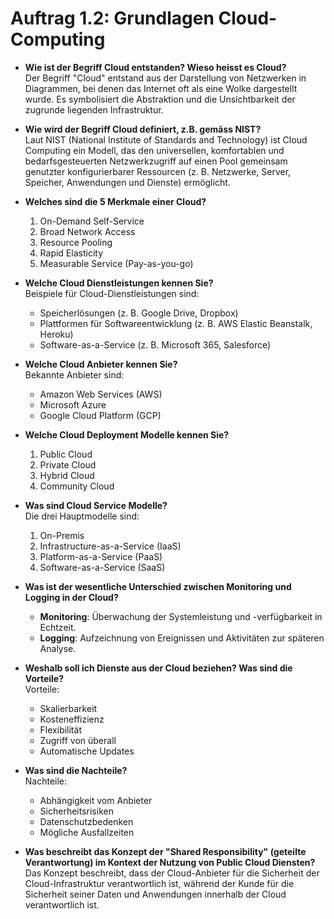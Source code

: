 # Auftrag 1.2: Grundlagen Cloud-Computing

- **Wie ist der Begriff Cloud entstanden? Wieso heisst es Cloud?**  
    Der Begriff "Cloud" entstand aus der Darstellung von Netzwerken in Diagrammen, bei denen das Internet oft als eine Wolke dargestellt wurde. Es symbolisiert die Abstraktion und die Unsichtbarkeit der zugrunde liegenden Infrastruktur.

- **Wie wird der Begriff Cloud definiert, z.B. gemäss NIST?**  
    Laut NIST (National Institute of Standards and Technology) ist Cloud Computing ein Modell, das den universellen, komfortablen und bedarfsgesteuerten Netzwerkzugriff auf einen Pool gemeinsam genutzter konfigurierbarer Ressourcen (z. B. Netzwerke, Server, Speicher, Anwendungen und Dienste) ermöglicht.

- **Welches sind die 5 Merkmale einer Cloud?**  
    1. On-Demand Self-Service
    2. Broad Network Access
    3. Resource Pooling
    4. Rapid Elasticity
    5. Measurable Service (Pay-as-you-go)

- **Welche Cloud Dienstleistungen kennen Sie?**  
    Beispiele für Cloud-Dienstleistungen sind:  
    - Speicherlösungen (z. B. Google Drive, Dropbox)  
    - Plattformen für Softwareentwicklung (z. B. AWS Elastic Beanstalk, Heroku)  
    - Software-as-a-Service (z. B. Microsoft 365, Salesforce)

- **Welche Cloud Anbieter kennen Sie?**  
    Bekannte Anbieter sind:  
    - Amazon Web Services (AWS)  
    - Microsoft Azure  
    - Google Cloud Platform (GCP)  

- **Welche Cloud Deployment Modelle kennen Sie?**  
    1. Public Cloud  
    2. Private Cloud  
    3. Hybrid Cloud  
    4. Community Cloud

- **Was sind Cloud Service Modelle?**  
    Die drei Hauptmodelle sind:  
    1. On-Premis
    2. Infrastructure-as-a-Service (IaaS)  
    3. Platform-as-a-Service (PaaS)  
    4. Software-as-a-Service (SaaS)

- **Was ist der wesentliche Unterschied zwischen Monitoring und Logging in der Cloud?**  
    - **Monitoring**: Überwachung der Systemleistung und -verfügbarkeit in Echtzeit.  
    - **Logging**: Aufzeichnung von Ereignissen und Aktivitäten zur späteren Analyse.

- **Weshalb soll ich Dienste aus der Cloud beziehen? Was sind die Vorteile?**  
    Vorteile:  
    - Skalierbarkeit  
    - Kosteneffizienz  
    - Flexibilität  
    - Zugriff von überall  
    - Automatische Updates

- **Was sind die Nachteile?**  
    Nachteile:  
    - Abhängigkeit vom Anbieter  
    - Sicherheitsrisiken  
    - Datenschutzbedenken  
    - Mögliche Ausfallzeiten

- **Was beschreibt das Konzept der "Shared Responsibility" (geteilte Verantwortung) im Kontext der Nutzung von Public Cloud Diensten?**  
    Das Konzept beschreibt, dass der Cloud-Anbieter für die Sicherheit der Cloud-Infrastruktur verantwortlich ist, während der Kunde für die Sicherheit seiner Daten und Anwendungen innerhalb der Cloud verantwortlich ist.